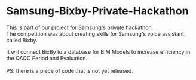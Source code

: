 # Samsung-Bixby-Private-Hackathon
This is part of our project for Samsung's private hackathon.</br>
The competition was about creating skills for Samsung's voice assistant called Bixby.</br>

It will connect BixBy to a database for BIM Models to increase efficiency in the QAQC Period and Evaluation.</br>
</br>
PS: there is a piece of code that is not yet released.</br>
